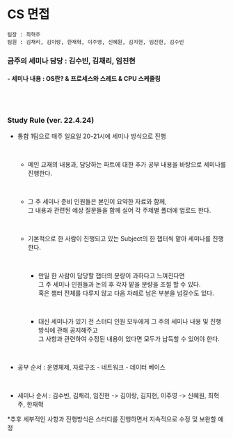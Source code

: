 # CS 면접

```
팀장 : 최혁주
팀원 : 김채리, 김이랑, 한재혁, 이주영, 신혜원, 김지현, 임진현, 김수빈
```



### 금주의 세미나 담당 : 김수빈, 김채리, 임진현

#### - 세미나 내용 : OS란? & 프로세스와 스레드 & CPU 스케줄링 

<br>

<br>

### Study Rule (ver. 22.4.24) 

- 통합 1팀으로 매주 일요일 20-21시에 세미나 방식으로 진행
  
  <br>
  
  - 메인 교재의 내용과, 담당하는 파트에 대한 추가 공부 내용을 바탕으로 세미나를 진행한다.
  
    <br>
  
  - 그 주 세미나 준비 인원들은 본인이 요약한 자료와 함께, <br>그 내용과 관련된 예상 질문들을 함께 실어 각 주제별 폴더에 업로드 한다.
  
    <br>
  
  - 기본적으로 한 사람이 진행되고 있는 Subject의 한 챕터씩 맡아 세미나를 진행한다.
    
    <br>
    
    - 만일 한 사람이 담당할 챕터의 분량이 과하다고 느껴진다면<br> 그 주 세미나 인원들과 논의 후 각자 맡을 분량을 조절 할 수 있다.<br> 혹은 챕터 전체를 다루지 않고 다음 차례로 남은 부분을 넘길수도 있다. 
    
      <br>
    
    - 대신 세미나가 있기 전 스터디 인원 모두에게 그 주의 세미나 내용 및 진행방식에 관해 공지해주고<br> 그 사항과 관련하여 수정된 내용이 있다면 모두가 납득할 수 있어야 한다.
  
  <br>
  
- 공부 순서 : 운영체제, 자료구조 - 네트워크 - 데이터 베이스 

  <br>

- 세미나 순서 : 김수빈, 김채리, 임진현 -> 김이랑, 김지현, 이주영 -> 신혜원, 최혁주, 한재혁

*추후 세부적인 사항과 진행방식은 스터디를 진행하면서 지속적으로 수정 및 보완할 예정

